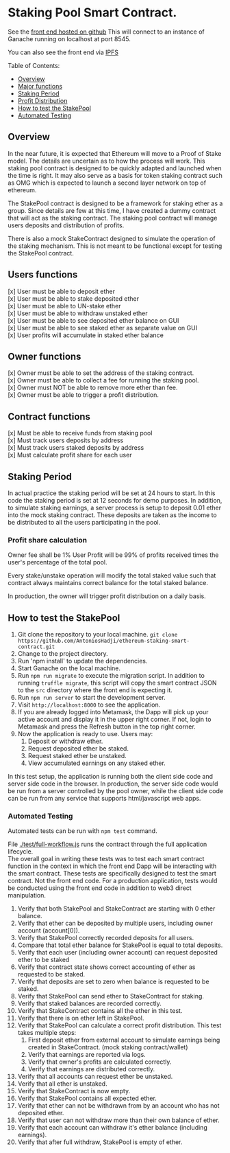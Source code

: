 # Staking Pool Smart Contract.

See the [front end hosted on github][3] This will connect to an instance of Ganache running on localhost at port 8545.

You can also see the front end via [IPFS](https://gateway.ipfs.io/ipfs/QmQanC6PBfZxshSMeViJpozNfdG1RUBEoKWocv6aVeq9w5/)

Table of Contents:
* [Overview](#overview)
* [Major functions](#users-functions)
* [Staking Period](#staking-period)
* [Profit Distribution](#profit-share-calculation)
* [How to test the StakePool](#how-to-test-the-stakepool)
* [Automated Testing](#automated-testing)


## Overview
In the near future, it is expected that Ethereum will move to a Proof of Stake model.  The details are uncertain as to how the process will work.  This staking pool contract is designed to be quickly adapted and launched when the time is right.  It may also serve as a basis for token staking contract such as OMG which is expected to launch a second layer network on top of ethereum.

The StakePool contract is designed to be a framework for staking ether as a group.  Since details are few at this time, I have created a dummy contract that will act as the staking contract.  The staking pool contract will manage users deposits and distribution of profits.

There is also a mock StakeContract designed to simulate the operation of the staking mechanism.  This is not meant to be functional except for testing the StakePool contract.

## Users functions
[x] User must be able to deposit ether  
[x] User must be able to stake deposited ether  
[x] User must be able to UN-stake ether  
[x] User must be able to withdraw unstaked ether  
[x] User must be able to see deposited ether balance on GUI  
[x] User must be able to see staked ether as separate value on GUI  
[x] User profits will accumulate in staked ether balance  

## Owner functions
[x] Owner must be able to set the address of the staking contract.  
[x] Owner must be able to collect a fee for running the staking pool.  
[x] Owner must NOT be able to remove more ether than fee.  
[x] Owner must be able to trigger a profit distribution.  

## Contract functions
[x] Must be able to receive funds from staking pool  
[x] Must track users deposits by address  
[x] Must track users staked deposits by address  
[x] Must calculate profit share for each user  

## Staking Period
In actual practice the staking period will be set at 24 hours to start.  In this code the staking period is set at 12 seconds for demo purposes.  In addition, to simulate staking earnings, a server process is setup to deposit 0.01 ether into the mock staking contract.  These deposits are taken as the income to be distributed to all the users participating in the pool.  

### Profit share calculation
Owner fee shall be 1%
User Profit will be 99% of profits received times the user's percentage of the total pool.

Every stake/unstake operation will modify the total staked value such that contract always maintains correct balance for the total staked balance.

In production, the owner will trigger profit distribution on a daily basis. 

## How to test the StakePool
1. Git clone the repository to your local machine.
`git clone https://github.com/AntoniosHadji/ethereum-staking-smart-contract.git`
2. Change to the project directory.
2. Run 'npm install' to update the dependencies.  
3. Start Ganache on the local machine.  
4. Run `npm run migrate` to execute the migration script.  In addition to running `truffle migrate`, this script will copy the smart contract JSON to the `src` directory where the front end is expecting it.  
4. Run `npm run server` to start the development server.  
5. Visit `http://localhost:8000` to see the application.
6. If you are already logged into Metamask, the Dapp will pick up your active account and display it in the upper right corner.  If not, login to Metamask and press the Refresh button in the top right corner.
7. Now the application is ready to use.  Users may:
    1. Deposit or withdraw ether.
    2. Request deposited ether be staked.
    3. Request staked ether be unstaked.
    4. View accumulated earnings on any staked ether.

In this test setup, the application is running both the client side code and server side code in the browser.  In production, the server side code would be run from a server controlled by the pool owner, while the client side code can be run from any service that supports html/javascript web apps.

### Automated Testing
Automated tests can be run with `npm test` command.

File [./test/full-workflow.js][1] runs the contract through the full application lifecycle.  
The overall goal in writing these tests was to test each smart contract function in the context in which the front end Dapp will be interacting with the smart contract.  These tests are specifically designed to test the smart contract.  Not the front end code.  For a production application, tests would be conducted using the front end code in addition to web3 direct manipulation.  

1. Verify that both StakePool and StakeContract are starting with 0 ether balance.  
2. Verify that ether can be deposited by multiple users, including owner account (account[0]).  
3. Verify that StakePool correctly recorded deposits for all users.  
4. Compare that total ether balance for StakePool is equal to total deposits.  
5. Verify that each user (including owner account) can request deposited ether to be staked  
6. Verify that contract state shows correct accounting of ether as requested to be staked.  
7. Verify that deposits are set to zero when balance is requested to be staked.  
8. Verify that StakePool can send ether to StakeContract for staking.  
9. Verify that staked balances are recorded correctly.  
1. Verify that StakeContract contains all the ether in this test.  
2. Verify that there is on ether left in StakePool.  
3. Verify that StakePool can calculate a correct profit distribution.  This test takes multiple steps:  
    1. First deposit ether from external account to simulate earnings being created in StakeContract. (mock staking contract/wallet)
    2. Verify that earnings are reported via logs.
    3. Verify that owner's profits are calculated correctly.
    4. Verify that earnings are distributed correctly.  
4. Verify that all accounts can request ether be unstaked.  
5. Verify that all ether is unstaked.  
6. Verify that StakeContract is now empty.  
7. Verify that StakePool contains all expected ether.  
8. Verify that ether can not be withdrawn from by an account who has not deposited ether.
8. Verify that user can not withdraw more than their own balance of ether.
9. Verify that each account can withdraw it's ether balance (including earnings).
0. Verify that after full withdraw, StakePool is empty of ether.  






[1]: https://github.com/AntoniosHadji/ethereum-staking-smart-contract/blob/master/test/full-workflow.js
[2]: https://github.com/AntoniosHadji/ethereum-staking-smart-contract/blob/master/test/server-functions.js
[3]: https://www.hadji.co/ethereum-staking-smart-contract/src/
